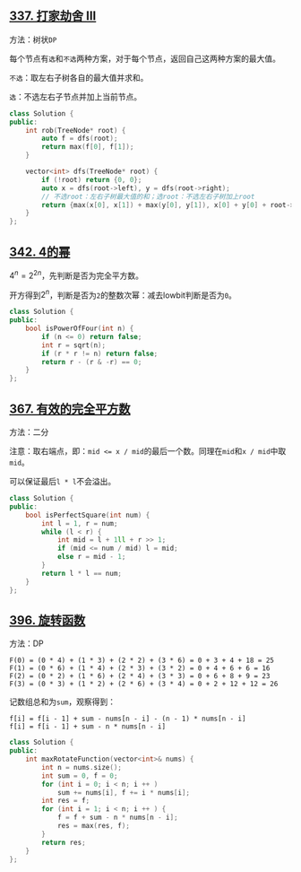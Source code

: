 ## [337. 打家劫舍 III](https://leetcode.cn/problems/house-robber-iii/)

方法：树状`DP`

每个节点有`选`和`不选`两种方案，对于每个节点，返回自己这两种方案的最大值。

`不选`：取左右子树各自的最大值并求和。

`选`：不选左右子节点并加上当前节点。

```cpp
class Solution {
public:
    int rob(TreeNode* root) {
        auto f = dfs(root);
        return max(f[0], f[1]);
    }

    vector<int> dfs(TreeNode* root) {
        if (!root) return {0, 0};
        auto x = dfs(root->left), y = dfs(root->right);
        // 不选root：左右子树最大值的和；选root：不选左右子树加上root
        return {max(x[0], x[1]) + max(y[0], y[1]), x[0] + y[0] + root->val};
    }
};
```



## [342. 4的幂](https://leetcode.cn/problems/power-of-four/)

$4^n=2^{2n}$，先判断是否为完全平方数。

开方得到$2^n$，判断是否为`2`的整数次幂：减去lowbit判断是否为`0`。

```cpp
class Solution {
public:
    bool isPowerOfFour(int n) {
        if (n <= 0) return false;
        int r = sqrt(n);
        if (r * r != n) return false;
        return r - (r & -r) == 0;
    }
};
```



## [367. 有效的完全平方数](https://leetcode.cn/problems/valid-perfect-square/)

方法：二分

注意：取右端点，即：`mid <= x / mid`的最后一个数。同理在`mid`和`x / mid`中取`mid`。

可以保证最后`l * l`不会溢出。

```cpp
class Solution {
public:
    bool isPerfectSquare(int num) {
        int l = 1, r = num;
        while (l < r) {
            int mid = l + 1ll + r >> 1;
            if (mid <= num / mid) l = mid;
            else r = mid - 1;
        }
        return l * l == num;
    }
};
```



## [396. 旋转函数](https://leetcode.cn/problems/rotate-function/)

方法：DP

```
F(0) = (0 * 4) + (1 * 3) + (2 * 2) + (3 * 6) = 0 + 3 + 4 + 18 = 25
F(1) = (0 * 6) + (1 * 4) + (2 * 3) + (3 * 2) = 0 + 4 + 6 + 6 = 16
F(2) = (0 * 2) + (1 * 6) + (2 * 4) + (3 * 3) = 0 + 6 + 8 + 9 = 23
F(3) = (0 * 3) + (1 * 2) + (2 * 6) + (3 * 4) = 0 + 2 + 12 + 12 = 26
```

记数组总和为`sum`，观察得到：

```
f[i] = f[i - 1] + sum - nums[n - i] - (n - 1) * nums[n - i]
f[i] = f[i - 1] + sum - n * nums[n - i]
```

```cpp
class Solution {
public:
    int maxRotateFunction(vector<int>& nums) {
        int n = nums.size();
        int sum = 0, f = 0;
        for (int i = 0; i < n; i ++ )
            sum += nums[i], f += i * nums[i];
        int res = f;
        for (int i = 1; i < n; i ++ ) {
            f = f + sum - n * nums[n - i];
            res = max(res, f);
        }
        return res;
    }
};
```

